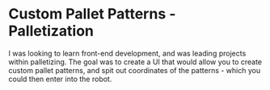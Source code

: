 # Custom Pallet Patterns - Palletization 

I was looking to learn front-end development, and was leading projects within palletizing. 
The goal was to create a UI that would allow you to create custom pallet patterns, and spit out coordinates of the patterns - which you could then enter into the robot. 
